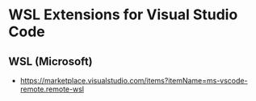 # WSL Extensions for Visual Studio Code

## WSL (Microsoft)

- <https://marketplace.visualstudio.com/items?itemName=ms-vscode-remote.remote-wsl>
